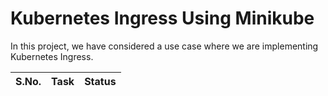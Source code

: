 # Kubernetes Ingress Using Minikube

In this project, we have considered a use case where we are implementing Kubernetes Ingress.

|S.No.|Task        |Status  |
|-----|------------|--------|